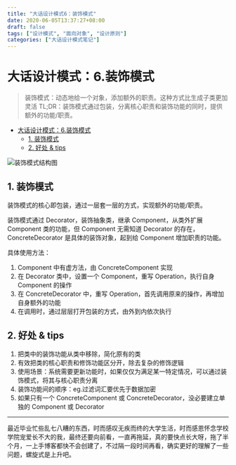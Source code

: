 ```yaml
---
title: "大话设计模式6：装饰模式"
date: 2020-06-05T13:37:27+08:00
draft: false
tags: ["设计模式", "面向对象", "设计原则"]
categories: ["大话设计模式笔记"]
---
```


# 大话设计模式：6.装饰模式

> 装饰模式：动态地给一个对象，添加额外的职责。这种方式比生成子类更加灵活
> TL;DR：装饰模式通过包装，分离核心职责和装饰功能的同时，提供额外的功能/职责。

<!-- TOC -->

- [大话设计模式：6.装饰模式](#大话设计模式6装饰模式)
  - [1. 装饰模式](#1-装饰模式)
  - [2. 好处 & tips](#2-好处--tips)

<!-- /TOC -->

![装饰模式结构图](/images/装饰模式.png)

## 1. 装饰模式

装饰模式的核心即包装，通过一层套一层的方式，实现额外的功能/职责。

装饰模式通过 Decorator，装饰抽象类，继承 Component，从类外扩展 Component 类的功能，但 Component 无需知道 Decorator 的存在，ConcreteDecorator 是具体的装饰对象，起到给 Component 增加职责的功能。

具体使用方法：

1. Component 中有虚方法，由 ConcreteComponent 实现
2. 在 Decorator 类中，设置一个 Component，重写 Operation，执行自身 Component 的操作
3. 在 ConcreteDecorator 中，重写 Operation，首先调用原来的操作，再增加自身额外的功能
4. 在调用时，通过层层打开包装的方式，由外到内依次执行

## 2. 好处 & tips

1. 把类中的装饰功能从类中移除，简化原有的类
2. 有效把类的核心职责和修饰功能区分开，除去复杂的修饰逻辑
3. 使用场景：系统需要更新功能时，如果仅仅为满足某一特定情况，可以通过装饰模式，将其与核心职责分离
4. 装饰功能间的顺序：eg.过滤词汇要优先于数据加密
5. 如果只有一个 ConcreteComponent 或 ConcreteDecorator，没必要建立单独的 Component 或 Decorator

---

最近毕业忙些乱七八糟的东西，时而感叹无疾而终的大学生活，时而感恩怀念学校学院宠爱长不大的我，最终还要向前看，一直再拖延，真的要快点长大呀，拖了半个月，一上手博客都快不会创建了，不过隔一段时间再看，确实更好的理解了一些问题，螺旋式是上升吧。
